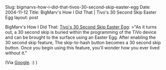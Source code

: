Slug: bigmarvs-how-i-did-that-tivos-30-second-skip-easter-egg
Date: 2004-11-12
Title: BigMarv's How I Did That | Tivo's 30 Second Skip Easter Egg
layout: post

BigMarv&#39;s How I Did That: <a href="http://www.bigmarv.net/how/tivo30secondskip.html">Tivo&#39;s 30 Second Skip Easter Egg</a>:
&gt;&quot;As it turns out, a 30 second skip is buried within the programming of the TiVo device and can be brought to the surface using an Easter Egg. After enabling the 30 second skip feature, The skip-to-hash button becomes a 30 second skip button. Once you begin using this feature, you&#39;ll wonder how you ever lived without it.&quot;

(Via <a href="http://www.google.com/search?q=tivo+30+second+skip&amp;sourceid=mozilla-search&amp;start=0&amp;start=0&amp;ie=utf-8&amp;oe=utf-8&amp;client=firefox-a&amp;rls=org.mozilla:en-US:official">Google</a>. :) )
